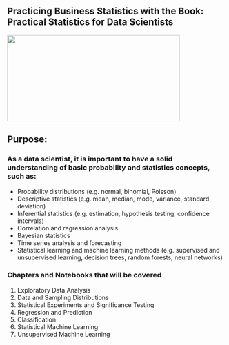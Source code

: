 ## Practicing Business Statistics with the Book: Practical Statistics for Data Scientists

<img src="https://media.giphy.com/media/ohdY5OaQmUmVW/giphy.gif" width="400" height="200"/>

## Purpose:

### As a data scientist, it is important to have a solid understanding of basic probability and statistics concepts, such as:

+ Probability distributions (e.g. normal, binomial, Poisson)
+ Descriptive statistics (e.g. mean, median, mode, variance, standard deviation)
+ Inferential statistics (e.g. estimation, hypothesis testing, confidence intervals)
+ Correlation and regression analysis
+ Bayesian statistics
+ Time series analysis and forecasting
+ Statistical learning and machine learning methods (e.g. supervised and unsupervised learning, decision trees, random forests, neural networks)

### Chapters and Notebooks that will be covered

1. Exploratory Data Analysis
2. Data and Sampling Distributions
3. Statistical Experiments and Significance Testing
4. Regression and Prediction
5. Classification
6. Statistical Machine Learning
7. Unsupervised Machine Learning
